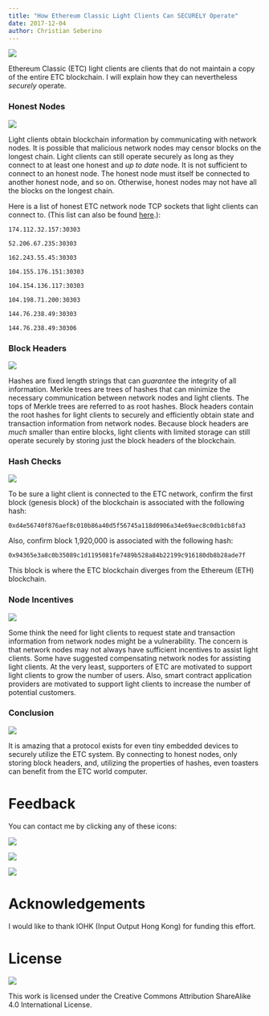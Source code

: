 ```yaml
---
title: "How Ethereum Classic Light Clients Can SECURELY Operate"
date: 2017-12-04
author: Christian Seberino
---
```


![](https://cdn-images-1.medium.com/max/800/1*bBFtK4oTT_hW4aHVgagEFA.jpeg)

Ethereum Classic (ETC) light clients are clients that do not maintain a copy of
the entire ETC blockchain. I will explain how they can nevertheless *securely*
operate.

### Honest Nodes

![](https://cdn-images-1.medium.com/max/800/1*jtSm5pPSu1JNtsx92ifafA.jpeg)

Light clients obtain blockchain information by communicating with network nodes.
It is possible that malicious network nodes may censor blocks on the longest
chain. Light clients can still operate securely as long as they connect to at
least one honest and *up to date* node. It is not sufficient to connect to an
honest node. The honest node must itself be connected to another honest node,
and so on. Otherwise, honest nodes may not have all the blocks on the longest
chain.

Here is a list of honest ETC network node TCP sockets that light clients can
connect to. (This list can also be found
[here](https://github.com/paritytech/parity/blob/master/ethcore/res/ethereum/classic.json).):

    174.112.32.157:30303

    52.206.67.235:30303

    162.243.55.45:30303

    104.155.176.151:30303

    104.154.136.117:30303

    104.198.71.200:30303

    144.76.238.49:30303

    144.76.238.49:30306

### Block Headers

![](https://cdn-images-1.medium.com/max/800/1*2n8q1uCK49r8m3EhPIwzJA.png)

Hashes are fixed length strings that can *guarantee* the integrity of all
information. Merkle trees are trees of hashes that can minimize the necessary
communication between network nodes and light clients. The tops of Merkle trees
are referred to as root hashes. Block headers contain the root hashes for light
clients to securely and efficiently obtain state and transaction information
from network nodes. Because block headers are *much* smaller than entire blocks,
light clients with limited storage can still operate securely by storing just
the block headers of the blockchain.

### Hash Checks

![](https://cdn-images-1.medium.com/max/800/1*tbkDlJPinMH82TWcOduFrg.jpeg)

To be sure a light client is connected to the ETC network, confirm the first
block (genesis block) of the blockchain is associated with the following hash:

    0xd4e56740f876aef8c010b86a40d5f56745a118d0906a34e69aec8c0db1cb8fa3

Also, confirm block 1,920,000 is associated with the following hash:

    0x94365e3a8c0b35089c1d1195081fe7489b528a84b22199c916180db8b28ade7f

This block is where the ETC blockchain diverges from the Ethereum (ETH)
blockchain.

### Node Incentives

![](https://cdn-images-1.medium.com/max/800/1*L4dVB-TkxXZVoaBmJjq7mQ.jpeg)

Some think the need for light clients to request state and transaction
information from network nodes might be a vulnerability. The concern is that
network nodes may not always have sufficient incentives to assist light clients.
Some have suggested compensating network nodes for assisting light clients. At
the very least, supporters of ETC are motivated to support light clients to grow
the number of users. Also, smart contract application providers are motivated to
support light clients to increase the number of potential customers.

### Conclusion

![](https://cdn-images-1.medium.com/max/800/1*zSexw_YUBD4lBYjBm0GYbA.jpeg)

It is amazing that a protocol exists for even tiny embedded devices to securely
utilize the ETC system. By connecting to honest nodes, only storing block
headers, and, utilizing the properties of hashes, even toasters can benefit from
the ETC world computer.

# Feedback

You can contact me by clicking any of these icons:

![](https://cdn-images-1.medium.com/max/800/0*eoFC6QOWZ--bCngK.png)

![](https://cdn-images-1.medium.com/max/800/0*i3CwTFEKUnKYHMf0.png)

![](https://cdn-images-1.medium.com/max/800/0*HQj6HSHxE7pkIBjk.png)

# Acknowledgements

I would like to thank IOHK (Input Output Hong Kong) for funding this effort.

# License

![](https://cdn-images-1.medium.com/max/800/0*hocpUZXBcjzNJeQ2.png)

This work is licensed under the Creative Commons Attribution ShareAlike 4.0
International License.
